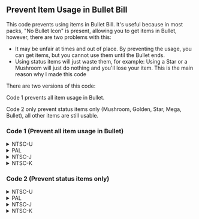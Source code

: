 ## Prevent Item Usage in Bullet Bill

This code prevents using items in Bullet Bill. It's useful because in most packs, "No Bullet Icon" is present, allowing you to get items in Bullet, however, there are two problems with this:

* It may be unfair at times and out of place. By preventing the usage, you can get items, but you cannot use them until the Bullet ends.
* Using status items will just waste them, for example: Using a Star or a Mushroom will just do nothing and you'll lose your item. This is the main reason why I made this code

There are two versions of this code:

Code 1 prevents all item usage in Bullet.

Code 2 only prevent status items only (Mushroom, Golden, Star, Mega, Bullet), all other items are still usable.

### Code 1 (Prevent all item usage in Bullet)

<details>
<summary>NTSC-U</summary>

```powerpc
0478EC38 3C600A0C
```
</details>

<details>
<summary>PAL</summary>

```powerpc
04797BB0 3C600A0C
```
</details>

<details>
<summary>NTSC-J</summary>

```powerpc
0479721C 3C600A0C
```
</details>

<details>
<summary>NTSC-K</summary>

```powerpc
04785F70 3C600A0C
```
</details>

### Code 2 (Prevent status items only)

<details>
<summary>NTSC-U</summary>

```powerpc
C278EC38 00000008
3C60020C 4800000D
0405090A 0F0BFF00
7D6802A6 809D008C
898B0000 2C0C00FF
41820018 7C046000
4182000C 396B0001
4BFFFFE4 64630800
60000000 00000000
```
</details>

<details>
<summary>PAL</summary>

```powerpc
C2797BB0 00000008
3C60020C 4800000D
0405090A 0F0BFF00
7D6802A6 809D008C
898B0000 2C0C00FF
41820018 7C046000
4182000C 396B0001
4BFFFFE4 64630800
60000000 00000000
```
</details>

<details>
<summary>NTSC-J</summary>

```powerpc
C279721C 00000008
3C60020C 4800000D
0405090A 0F0BFF00
7D6802A6 809D008C
898B0000 2C0C00FF
41820018 7C046000
4182000C 396B0001
4BFFFFE4 64630800
60000000 00000000
```
</details>

<details>
<summary>NTSC-K</summary>

```powerpc
C2785F70 00000008
3C60020C 4800000D
0405090A 0F0BFF00
7D6802A6 809D008C
898B0000 2C0C00FF
41820018 7C046000
4182000C 396B0001
4BFFFFE4 64630800
60000000 00000000
```
</details>

